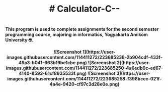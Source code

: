 <h1 align = "center"># Calculator-C-- <h1>
<h4 align = "left">This program is used to complete assignments for the second semester programming course, majoring in informatics, Yogyakarta Amikom University 🤓.<h4>
  
<p align="center">
![Screenshot 1](https://user-images.githubusercontent.com/114411272/223685238-2b904cdf-433f-49a3-b041-663b19be1cbe.png)
![Screenshot 2](https://user-images.githubusercontent.com/114411272/223685250-4a6edb0c-ed67-4140-8592-61cf8935533f.png)
![Screenshot 3](https://user-images.githubusercontent.com/114411272/223685258-f398bcec-021f-4a4e-9420-cf97c3d28e0e.png)
<p>
